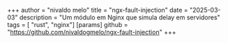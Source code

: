 +++
author = "nivaldo melo"
title = "ngx-fault-injection"
date = "2025-03-03"
description = "Um módulo em Nginx que simula delay em servidores"
tags = [ "rust", "nginx"]
[params]
  github = "https://github.com/nivaldogmelo/ngx-fault-injection"
+++
